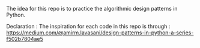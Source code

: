 The idea for this repo is to practice the algorithmic design patterns in Python. 

Declaration : The inspiration for each code in this repo is through : https://medium.com/@amirm.lavasani/design-patterns-in-python-a-series-f502b7804ae5
